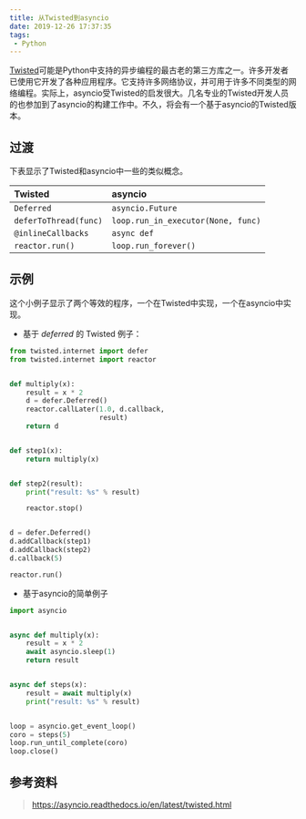```yaml
---
title: 从Twisted到asyncio
date: 2019-12-26 17:37:35
tags:
 - Python
---
```


[Twisted](https://twistedmatrix.com/trac/)可能是Python中支持的异步编程的最古老的第三方库之一。许多开发者已使用它开发了各种应用程序。它支持许多网络协议，并可用于许多不同类型的网络编程。实际上，asyncio受Twisted的启发很大。几名专业的Twisted开发人员的也参加到了asyncio的构建工作中。不久，将会有一个基于asyncio的Twisted版本。
<!-- more -->
## 过渡

下表显示了Twisted和asyncio中一些的类似概念。

| Twisted               | asyncio                            |
| :-------------------- | :--------------------------------- |
| `Deferred`            | `asyncio.Future`                   |
| `deferToThread(func)` | `loop.run_in_executor(None, func)` |
| `@inlineCallbacks`    | `async def`                        |
| `reactor.run()`       | `loop.run_forever()`               |

## 示例

这个小例子显示了两个等效的程序，一个在Twisted中实现，一个在asyncio中实现。

- 基于 *deferred* 的 Twisted 例子：

``````python
from twisted.internet import defer
from twisted.internet import reactor


def multiply(x):
    result = x * 2
    d = defer.Deferred()
    reactor.callLater(1.0, d.callback,
                      result)
    return d


def step1(x):
    return multiply(x)


def step2(result):
    print("result: %s" % result)

    reactor.stop()


d = defer.Deferred()
d.addCallback(step1)
d.addCallback(step2)
d.callback(5)

reactor.run()
``````

- 基于asyncio的简单例子

``````python
import asyncio


async def multiply(x):
    result = x * 2
    await asyncio.sleep(1)
    return result


async def steps(x):
    result = await multiply(x)
    print("result: %s" % result)


loop = asyncio.get_event_loop()
coro = steps(5)
loop.run_until_complete(coro)
loop.close()
``````

## 参考资料

> <https://asyncio.readthedocs.io/en/latest/twisted.html>
